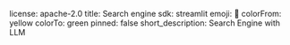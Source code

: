 license: apache-2.0
title: Search engine
sdk: streamlit
emoji: 🐨
colorFrom: yellow
colorTo: green
pinned: false
short_description: Search Engine with LLM
